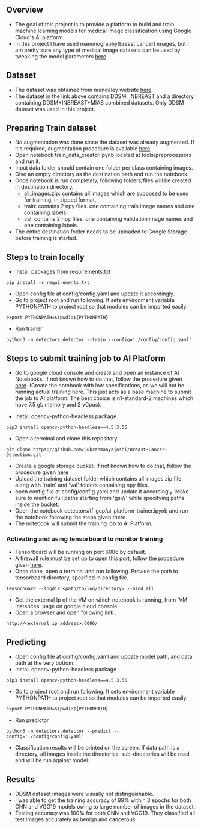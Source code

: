 
## Overview
- The goal of this project is to provide a platform to build and train machine learning models for medical image 
  classification using Google Cloud's AI platform.
- In this project I have used mammography(breast cancer) images, but I am pretty sure any type of
  medical image datasets can be used by tweaking the model parameters [here](detectors/tf_gcp/trainer/models/models.py).

## Dataset
- The dataset was obtained from mendeley website [here](https://data.mendeley.com/datasets/ywsbh3ndr8/5).
- The dataset in the link above contains DDSM, INBREAST and a directory containing DDSM+INBREAST+MIAS
   combined datasets. Only DDSM dataset was used in this project.
   

## Preparing Train dataset
- No augmentation was done since the dataset was already augmented. If it's required, augmentation procedure is available 
   [here](tools/preprocessers/image_augmenter.ipynb)
- Open notebook train_data_creator.ipynb located at tools/preprocessors and run it.
- Input data folder should contain one folder per class containing images.
- Give an empty directory as the destination path and run the notebook.
- Once notebook is run completely, following folders/files will be created in destination directory.
    - all_images.zip: contains all images which are supposed to be used for training, in zipped format.
    - train: contains 2 npy files. one containing train image names and one containing labels.
    - val: contains 2 npy files. one containing validation image names and one containing labels.
- The entire destination folder needs to be uploaded to Google Storage before training is started.

## Steps to train locally

- Install packages from requirements.txt
```shell
pip install -r requirements.txt
```
- Open config file at config/config.yaml and update it accordingly.
- Go to project root and run following. It sets environment variable 
   PYTHONPATH to project root so that modules can be imported easily.
   
```shell
export PYTHONPATH=$(pwd):${PYTHONPATH}
```
- Run trainer
```shell
python3 -m detectors.detector --train --config='./config/config.yaml'
```


## Steps to submit training job to AI Platform

- Go to google cloud console and create and open an instance of AI Notebooks. 
   If not known how to do that, follow the procedure given [here](https://cloud.google.com/notebooks/docs/create-new).
   (Create the notebook with low specifications, as we will not be running actual training here. 
   This just acts as a base machine to submit the job to AI platform. 
   The best choice is n1-standard-2 machines which have 7.5 gb memory and 2 vCpus).
  
- Install opencv-python-headless package
```shell
pip3 install opencv-python-headless==4.5.3.56
```
- Open a terminal and clone this repository.
```shell
git clone https://github.com/Subrahmanyajoshi/Breast-Cancer-Detection.git
```
- Create a google storage bucket. If not known how to do that, 
   follow the procedure given [here](https://cloud.google.com/storage/docs/creating-buckets)
- Upload the training dataset folder which contains all images zip file along with 'train' and 'val' 
   folders containing npy files.
- open config file at config/config.yaml and update it accordingly. Make sure to mention full paths
   starting from 'gs://' while specifying paths inside the bucket.
- Open the notebook detectors/tf_gcp/ai_platform_trainer.ipynb and run the notebook 
   following the steps given there.
- The notebook will submit the training job to AI Platform. 

### Activating and using tensorboard to monitor training

- Tensorboard will be running on port 6006 by default.
- A firewall rule must be set up to open this port, follow the procedure given
   [here](https://docs.bitnami.com/google/faq/administration/use-firewall/).
- Once done, open a terminal and run following. Provide the path to tensorboard directory, 
   specified in config file.
```shell
tensorboard --logdir <path/to/log/directory> --bind_all
```
- Get the external Ip of the VM on which notebook is running, from 'VM Instances' page on google cloud console.
- Open a browser and open following link .
```text
http://<external_ip_address>:6006/
```

## Predicting
- Open config file at config/config.yaml and update model path, and data path at the very bottom.
- Install opencv-python-headless package
```shell
pip3 install opencv-python-headless==4.5.3.56
```
- Go to project root and run following. It sets environment variable PYTHONPATH to project root so that 
   modules can be imported easily.
```shell
export PYTHONPATH=$(pwd):${PYTHONPATH}
```
- Run predictor
```shell
python3 -m detectors.detector --predict --config='./config/config.yaml'
```
- Classification results will be printed on the screen. If data path is a directory, 
   all images inside the directories, sub-directories will be read and will be run against model.
   
## Results

- DDSM dataset images were visually not distinguishable.
- I was able to get the training accuracy of 99% within 3 epochs for both CNN and VGG19 models 
  owing to large number of images in the dataset.
- Testing accuracy was 100% for both CNN and VGG19. They classified all test images accurately as 
  benign and cancerous.

